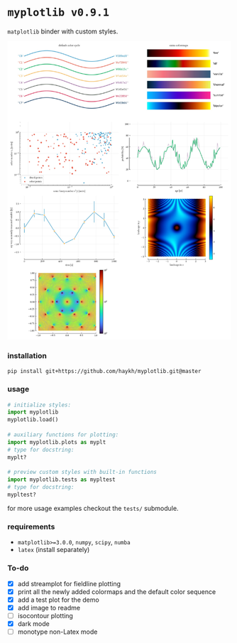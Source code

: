 # `myplotlib v0.9.1`

`matplotlib` binder with custom styles.

![preview](https://github.com/haykh/myplotlib/blob/master/myplotlib/preview.jpg)

### installation

```shell
pip install git+https://github.com/haykh/myplotlib.git@master
```

### usage

```python
# initialize styles:
import myplotlib
myplotlib.load()

# auxiliary functions for plotting:
import myplotlib.plots as myplt
# type for docstring:
myplt?

# preview custom styles with built-in functions
import myplotlib.tests as mypltest
# type for docstring:
mypltest?
```

for more usage examples checkout the `tests/` submodule.

### requirements

* `matplotlib>=3.0.0`, `numpy`, `scipy`, `numba`
* `latex` (install separately)

### To-do

- [x] add streamplot for fieldline plotting
- [x] print all the newly added colormaps and the default color sequence
- [x] add a test plot for the demo
- [x] add image to readme
- [ ] isocontour plotting
- [x] dark mode
- [ ] monotype non-Latex mode

